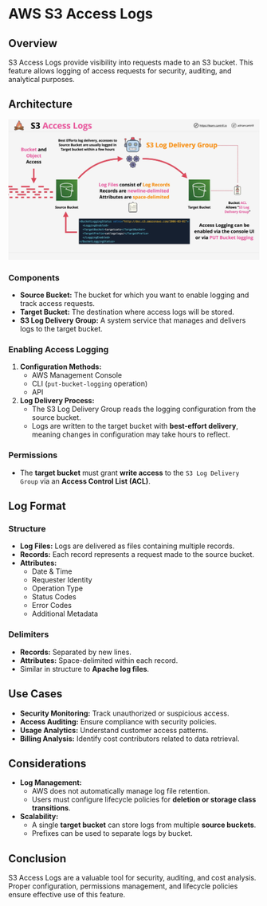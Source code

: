 # AWS S3 Access Logs

## Overview

S3 Access Logs provide visibility into requests made to an S3 bucket. This feature allows logging of access requests for security, auditing, and analytical purposes.

## Architecture

![alt text](./Images/image-43.png)

### Components

- **Source Bucket:** The bucket for which you want to enable logging and track access requests.
- **Target Bucket:** The destination where access logs will be stored.
- **S3 Log Delivery Group:** A system service that manages and delivers logs to the target bucket.

### Enabling Access Logging

1. **Configuration Methods:**
   - AWS Management Console
   - CLI (`put-bucket-logging` operation)
   - API
2. **Log Delivery Process:**
   - The S3 Log Delivery Group reads the logging configuration from the source bucket.
   - Logs are written to the target bucket with **best-effort delivery**, meaning changes in configuration may take hours to reflect.

### Permissions

- The **target bucket** must grant **write access** to the `S3 Log Delivery Group` via an **Access Control List (ACL)**.

## Log Format

### Structure

- **Log Files:** Logs are delivered as files containing multiple records.
- **Records:** Each record represents a request made to the source bucket.
- **Attributes:**
  - Date & Time
  - Requester Identity
  - Operation Type
  - Status Codes
  - Error Codes
  - Additional Metadata

### Delimiters

- **Records:** Separated by new lines.
- **Attributes:** Space-delimited within each record.
- Similar in structure to **Apache log files**.

## Use Cases

- **Security Monitoring:** Track unauthorized or suspicious access.
- **Access Auditing:** Ensure compliance with security policies.
- **Usage Analytics:** Understand customer access patterns.
- **Billing Analysis:** Identify cost contributors related to data retrieval.

## Considerations

- **Log Management:**
  - AWS does not automatically manage log file retention.
  - Users must configure lifecycle policies for **deletion or storage class transitions**.
- **Scalability:**
  - A single **target bucket** can store logs from multiple **source buckets**.
  - Prefixes can be used to separate logs by bucket.

## Conclusion

S3 Access Logs are a valuable tool for security, auditing, and cost analysis. Proper configuration, permissions management, and lifecycle policies ensure effective use of this feature.
